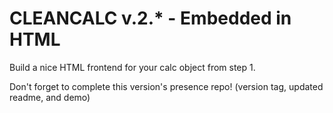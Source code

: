 # CLEANCALC v.2.* - Embedded in HTML  

Build a nice HTML frontend for your calc object from step 1.  
  
Don't forget to complete this version's presence repo! (version tag, updated readme, and demo)